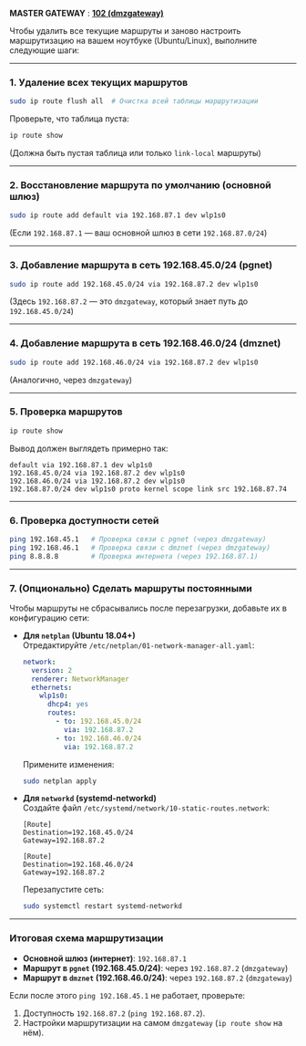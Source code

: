**MASTER GATEWAY** : **[102 (dmzgateway)](https://192.168.87.6:8006/#v1:0:=lxc%2F102:4::::::11:2)**

Чтобы удалить все текущие маршруты и заново настроить маршрутизацию на вашем ноутбуке (Ubuntu/Linux), выполните следующие шаги:

---

### **1. Удаление всех текущих маршрутов**
```bash
sudo ip route flush all  # Очистка всей таблицы маршрутизации
```

Проверьте, что таблица пуста:
```bash
ip route show
```
(Должна быть пустая таблица или только `link-local` маршруты)

---

### **2. Восстановление маршрута по умолчанию (основной шлюз)**
```bash
sudo ip route add default via 192.168.87.1 dev wlp1s0
```
(Если `192.168.87.1` — ваш основной шлюз в сети `192.168.87.0/24`)

---

### **3. Добавление маршрута в сеть 192.168.45.0/24 (pgnet)**
```bash
sudo ip route add 192.168.45.0/24 via 192.168.87.2 dev wlp1s0
```
(Здесь `192.168.87.2` — это `dmzgateway`, который знает путь до `192.168.45.0/24`)

---

### **4. Добавление маршрута в сеть 192.168.46.0/24 (dmznet)**
```bash
sudo ip route add 192.168.46.0/24 via 192.168.87.2 dev wlp1s0
```
(Аналогично, через `dmzgateway`)

---

### **5. Проверка маршрутов**
```bash
ip route show
```
Вывод должен выглядеть примерно так:
```
default via 192.168.87.1 dev wlp1s0  
192.168.45.0/24 via 192.168.87.2 dev wlp1s0  
192.168.46.0/24 via 192.168.87.2 dev wlp1s0  
192.168.87.0/24 dev wlp1s0 proto kernel scope link src 192.168.87.74  
```

---

### **6. Проверка доступности сетей**
```bash
ping 192.168.45.1   # Проверка связи с pgnet (через dmzgateway)
ping 192.168.46.1   # Проверка связи с dmznet (через dmzgateway)
ping 8.8.8.8        # Проверка интернета (через 192.168.87.1)
```

---

### **7. (Опционально) Сделать маршруты постоянными**
Чтобы маршруты не сбрасывались после перезагрузки, добавьте их в конфигурацию сети:
- **Для `netplan` (Ubuntu 18.04+)**  
  Отредактируйте `/etc/netplan/01-network-manager-all.yaml`:
  ```yaml
  network:
    version: 2
    renderer: NetworkManager
    ethernets:
      wlp1s0:
        dhcp4: yes
        routes:
          - to: 192.168.45.0/24
            via: 192.168.87.2
          - to: 192.168.46.0/24
            via: 192.168.87.2
  ```
  Примените изменения:
  ```bash
  sudo netplan apply
  ```

- **Для `networkd` (systemd-networkd)**  
  Создайте файл `/etc/systemd/network/10-static-routes.network`:
  ```
  [Route]
  Destination=192.168.45.0/24
  Gateway=192.168.87.2

  [Route]
  Destination=192.168.46.0/24
  Gateway=192.168.87.2
  ```
  Перезапустите сеть:
  ```bash
  sudo systemctl restart systemd-networkd
  ```

---

### **Итоговая схема маршрутизации**
- **Основной шлюз (интернет)**: `192.168.87.1`  
- **Маршрут в `pgnet` (192.168.45.0/24)**: через `192.168.87.2` (`dmzgateway`)  
- **Маршрут в `dmznet` (192.168.46.0/24)**: через `192.168.87.2` (`dmzgateway`)  

Если после этого `ping 192.168.45.1` не работает, проверьте:
1. Доступность `192.168.87.2` (`ping 192.168.87.2`).
2. Настройки маршрутизации на самом `dmzgateway` (`ip route show` на нём).
